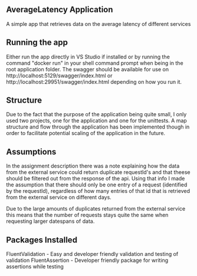 ## AverageLatency Application

A simple app that retrieves data on the average latency of different services

## Running the app

Either run the app directly in VS Studio if installed or by running the command "docker run" in your shell command prompt 
when being in the root application folder. The swagger should be available for use on http://localhost:5129/swagger/index.html or 
http://localhost:29951/swagger/index.html depending on how you run it.

## Structure

Due to the fact that the purpose of the application being quite small, I only used two projects, one for the application and one for the unittests.
A map structure and flow through the application has been implemented though in order to facilitate potential scaling of the application in the future.

## Assumptions

In the assignment description there was a note explaining how the data from the external service could return duplicate requestId's and that theese
should be filtered out from the response of the api. Using that info I made the assumption that there should only be one entry 
of a request (identified by the requestId), regardless of how many entries of that id that is retrieved from the external service on different days.

Due to the large amounts of duplicates returned from the external service this means that the number of requests stays quite the same when requesting 
larger datespans of data.

## Packages Installed

FluentValidation - Easy and developer friendly validation and testing of validation
FluentAssertion - Developer friendly package for writing assertions while testing